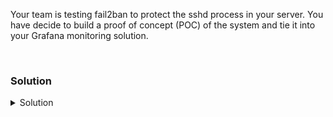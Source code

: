 Your team is testing fail2ban to protect the sshd process in your server. You have decide to build a proof of concept (POC) of the system and tie it into your Grafana monitoring solution.

<br>

### Solution
<details>
<summary>Solution</summary>
  
Install fail2ban

```plain
apt install -y fail2ban
```{{exec}}

Verify the version number of fail2ban client

```plain
fail2ban-client --version
```{{exec}}

```plain
vi /etc/fail2ban/jail.conf
```{{exec}}

#Uncomment [sshd] and enter the following lines under [sshd] section
    [sshd]
     enabled = true
     maxretry =  5
     findtime = 10
     bantime = 4h

#Check the rest of the file and ensure that there is no [sshd] config later in the file, delete or comment it out.

Review the configurations for apache and nginx to see what other types of jails are available in fail2ban.

Restart the service and verify that it is running properly.

```plain
systemctl restart fail2ban
```{{exec}}

```plain
systemctl status fail2ban
```{{exec}}

Test the fail2ban is properly working by trying to connect back to the controlplane server from node01 as a fake account.

```plain
ssh node01
```{{exec}}

Run a for loop and keep trying to connect back to controlplane. You will have to hit enter on each password line until lockout occurs.

```plain
for i in {1..6}; do ssh invaliduser@controlplane; done
```{{exec}}

You will have to hit 'ctrl + c' to exit when it stops trying to connect to the far end.

Exit back to controlplane and check the logs and fail status.

Check the log of fail2ban

```plain
tail -20 /var/log/fail2ban.log
```{{exec}}

Verify that you see the banned IP.

```plain
fail2ban-client get sshd banned
```{{exec}}

Do you see the IP address that you expect? Why do you think that is?

Unban the ip address from the logs. You must manually enter the correct IP address below from the upper output

```plain
faile2ban-client set sshd unban <the IP from the logs>
```

Test that the unban has happened correctly.

```plain
ssh node01
```{{exec}}

Try to connect back to controlplane with a correct user, the root user.

```plain
ssh controlplane
```{{exec}}

Did you connect back correctly? If so, move on to the next part of the lab.

</details>
